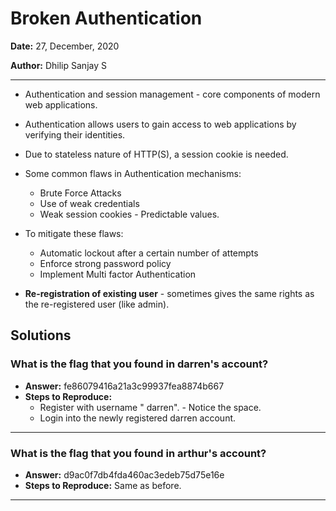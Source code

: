 # Broken Authentication

**Date:** 27, December, 2020

**Author:** Dhilip Sanjay S

---

- Authentication and session management - core components of modern web applications.
- Authentication allows users to gain access to web applications by verifying their identities.
- Due to stateless nature of HTTP(S), a session cookie is needed.
- Some common flaws in Authentication mechanisms:
    - Brute Force Attacks
    - Use of weak credentials
    - Weak session cookies - Predictable values.
- To mitigate these flaws:
    - Automatic lockout after a certain number of attempts
    - Enforce strong password policy
    - Implement Multi factor Authentication

- **Re-registration of existing user** - sometimes gives the same rights as the re-registered user (like admin).

## Solutions

### What is the flag that you found in darren's account?
- **Answer:** fe86079416a21a3c99937fea8874b667
- **Steps to Reproduce:** 
    - Register with username " darren". - Notice the space.
    - Login into the newly registered darren account.

--- 

### What is the flag that you found in arthur's account?
- **Answer:** d9ac0f7db4fda460ac3edeb75d75e16e
- **Steps to Reproduce:** Same as before.

---
